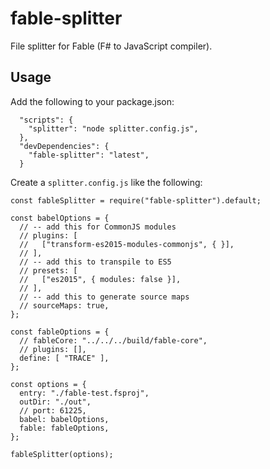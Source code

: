 # fable-splitter

File splitter for Fable (F# to JavaScript compiler).

## Usage

Add the following to your package.json:
```
  "scripts": {
    "splitter": "node splitter.config.js",
  },
  "devDependencies": {
    "fable-splitter": "latest",
  }
```

Create a `splitter.config.js` like the following:

```
const fableSplitter = require("fable-splitter").default;

const babelOptions = {
  // -- add this for CommonJS modules
  // plugins: [
  //   ["transform-es2015-modules-commonjs", { }],
  // ],
  // -- add this to transpile to ES5
  // presets: [
  //   ["es2015", { modules: false }],
  // ],
  // -- add this to generate source maps
  // sourceMaps: true,
};

const fableOptions = {
  // fableCore: "../../../build/fable-core",
  // plugins: [],
  define: [ "TRACE" ],
};

const options = {
  entry: "./fable-test.fsproj",
  outDir: "./out",
  // port: 61225,
  babel: babelOptions,
  fable: fableOptions,
};

fableSplitter(options);
```

